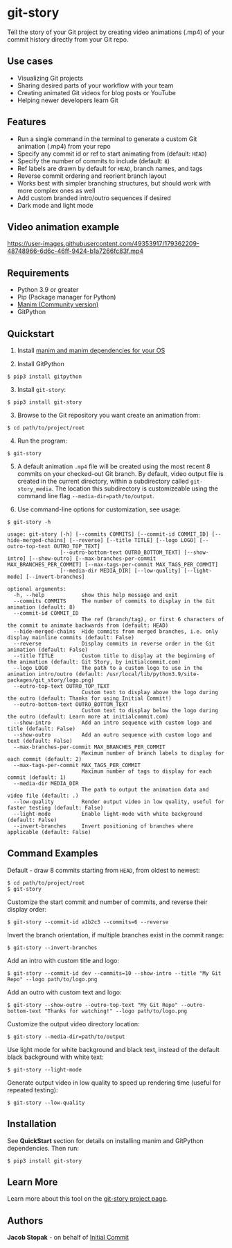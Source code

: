 # git-story
Tell the story of your Git project by creating video animations (.mp4)
of your commit history directly from your Git repo.

## Use cases
- Visualizing Git projects
- Sharing desired parts of your workflow with your team
- Creating animated Git videos for blog posts or YouTube
- Helping newer developers learn Git

## Features
- Run a single command in the terminal to generate a custom Git animation (.mp4) from your repo
- Specify any commit id or ref to start animating from (default: `HEAD`)
- Specify the number of commits to include (default: `8`)
- Ref labels are drawn by default for `HEAD`, branch names, and tags
- Reverse commit ordering and reorient branch layout
- Works best with simpler branching structures, but should work with more complex ones as well
- Add custom branded intro/outro sequences if desired
- Dark mode and light mode

## Video animation example
https://user-images.githubusercontent.com/49353917/179362209-48748966-6d6c-46ff-9424-b1a7266fc83f.mp4

## Requirements
* Python 3.9 or greater
* Pip (Package manager for Python)
* [Manim (Community version)](https://www.manim.community/)
* GitPython

## Quickstart
1) Install [manim and manim dependencies for your OS](https://www.manim.community/)

2) Install GitPython

```console
$ pip3 install gitpython
```

3) Install `git-story`:

```console
$ pip3 install git-story
```

3) Browse to the Git repository you want create an animation from:

```console
$ cd path/to/project/root
```

4) Run the program:

```console
$ git-story
```

5) A default animation `.mp4` file will be created using the most recent 8 commits on your checked-out Git branch. By default, video output file is created in the current directory, within a subdirectory called `git-story_media`. The location this subdirectory is customizeable using the command line flag `--media-dir=path/to/output`.

6) Use command-line options for customization, see usage:

```console
$ git-story -h

usage: git-story [-h] [--commits COMMITS] [--commit-id COMMIT_ID] [--hide-merged-chains] [--reverse] [--title TITLE] [--logo LOGO] [--outro-top-text OUTRO_TOP_TEXT]
                 [--outro-bottom-text OUTRO_BOTTOM_TEXT] [--show-intro] [--show-outro] [--max-branches-per-commit MAX_BRANCHES_PER_COMMIT] [--max-tags-per-commit MAX_TAGS_PER_COMMIT]
                 [--media-dir MEDIA_DIR] [--low-quality] [--light-mode] [--invert-branches]

optional arguments:
  -h, --help            show this help message and exit
  --commits COMMITS     The number of commits to display in the Git animation (default: 8)
  --commit-id COMMIT_ID
                        The ref (branch/tag), or first 6 characters of the commit to animate backwards from (default: HEAD)
  --hide-merged-chains  Hide commits from merged branches, i.e. only display mainline commits (default: False)
  --reverse             Display commits in reverse order in the Git animation (default: False)
  --title TITLE         Custom title to display at the beginning of the animation (default: Git Story, by initialcommit.com)
  --logo LOGO           The path to a custom logo to use in the animation intro/outro (default: /usr/local/lib/python3.9/site-packages/git_story/logo.png)
  --outro-top-text OUTRO_TOP_TEXT
                        Custom text to display above the logo during the outro (default: Thanks for using Initial Commit!)
  --outro-bottom-text OUTRO_BOTTOM_TEXT
                        Custom text to display below the logo during the outro (default: Learn more at initialcommit.com)
  --show-intro          Add an intro sequence with custom logo and title (default: False)
  --show-outro          Add an outro sequence with custom logo and text (default: False)
  --max-branches-per-commit MAX_BRANCHES_PER_COMMIT
                        Maximum number of branch labels to display for each commit (default: 2)
  --max-tags-per-commit MAX_TAGS_PER_COMMIT
                        Maximum number of tags to display for each commit (default: 1)
  --media-dir MEDIA_DIR
                        The path to output the animation data and video file (default: .)
  --low-quality         Render output video in low quality, useful for faster testing (default: False)
  --light-mode          Enable light-mode with white background (default: False)
  --invert-branches     Invert positioning of branches where applicable (default: False)
```

## Command Examples
Default - draw 8 commits starting from `HEAD`, from oldest to newest:

```console
$ cd path/to/project/root
$ git-story
```

Customize the start commit and number of commits, and reverse their display order:

```console
$ git-story --commit-id a1b2c3 --commits=6 --reverse
```

Invert the branch orientation, if multiple branches exist in the commit range:

```console
$ git-story --invert-branches
```

Add an intro with custom title and logo:

```console
$ git-story --commit-id dev --commits=10 --show-intro --title "My Git Repo" --logo path/to/logo.png
```

Add an outro with custom text and logo:

```console
$ git-story --show-outro --outro-top-text "My Git Repo" --outro-bottom-text "Thanks for watching!" --logo path/to/logo.png
```

Customize the output video directory location:

```console
$ git-story --media-dir=path/to/output
```

Use light mode for white background and black text, instead of the default black background with white text:

```console
$ git-story --light-mode
```

Generate output video in low quality to speed up rendering time (useful for repeated testing):

```console
$ git-story --low-quality
```

## Installation
See **QuickStart** section for details on installing manim and GitPython dependencies. Then run:

```console
$ pip3 install git-story
```

## Learn More
Learn more about this tool on the [git-story project page](https://initialcommit.com/tools/git-story).

## Authors
**Jacob Stopak** - on behalf of [Initial Commit](https://initialcommit.com)
